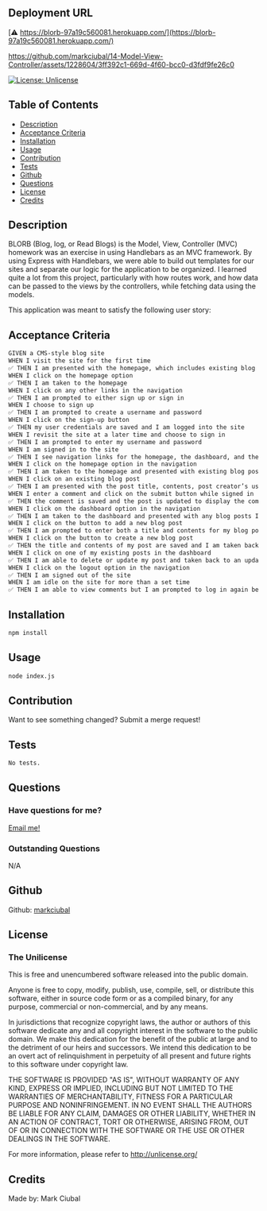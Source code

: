 ## Deployment URL
[⚠️ https://blorb-97a19c560081.herokuapp.com/](https://blorb-97a19c560081.herokuapp.com/)

https://github.com/markciubal/14-Model-View-Controller/assets/1228604/3ff392c1-669d-4f60-bcc0-d3fdf9fe26c0

[![License: Unlicense](https://img.shields.io/badge/license-Unlicense-blue.svg)](http://unlicense.org/)

## Table of Contents
- [Description](#description)
- [Acceptance Criteria](#acceptance-criteria)
- [Installation](#installation)
- [Usage](#usage)
- [Contribution](#contribution)
- [Tests](#tests)
- [Github](#github)
- [Questions](#questions)
- [License](#license)
- [Credits](#credits)

## Description
BLORB (Blog, log, or Read Blogs) is the Model, View, Controller (MVC) homework was an exercise in using Handlebars as an MVC framework. By using Express with Handlebars, we were able to build out templates for our sites and separate our logic for the application to be organized. I learned quite a lot from this project, particularly with how routes work, and how data can be passed to the views by the controllers, while fetching data using the models.

This application was meant to satisfy the following user story:

## Acceptance Criteria

```md
GIVEN a CMS-style blog site
WHEN I visit the site for the first time
✅ THEN I am presented with the homepage, which includes existing blog posts if any have been posted; navigation links for the homepage and the dashboard; and the option to log in
WHEN I click on the homepage option
✅ THEN I am taken to the homepage
WHEN I click on any other links in the navigation
✅ THEN I am prompted to either sign up or sign in
WHEN I choose to sign up
✅ THEN I am prompted to create a username and password
WHEN I click on the sign-up button
✅ THEN my user credentials are saved and I am logged into the site
WHEN I revisit the site at a later time and choose to sign in
✅ THEN I am prompted to enter my username and password
WHEN I am signed in to the site
✅ THEN I see navigation links for the homepage, the dashboard, and the option to log out
WHEN I click on the homepage option in the navigation
✅ THEN I am taken to the homepage and presented with existing blog posts that include the post title and the date created
WHEN I click on an existing blog post
✅ THEN I am presented with the post title, contents, post creator’s username, and date created for that post and have the option to leave a comment
WHEN I enter a comment and click on the submit button while signed in
✅ THEN the comment is saved and the post is updated to display the comment, the comment creator’s username, and the date created
WHEN I click on the dashboard option in the navigation
✅ THEN I am taken to the dashboard and presented with any blog posts I have already created and the option to add a new blog post
WHEN I click on the button to add a new blog post
✅ THEN I am prompted to enter both a title and contents for my blog post
WHEN I click on the button to create a new blog post
✅ THEN the title and contents of my post are saved and I am taken back to an updated dashboard with my new blog post
WHEN I click on one of my existing posts in the dashboard
✅ THEN I am able to delete or update my post and taken back to an updated dashboard
WHEN I click on the logout option in the navigation
✅ THEN I am signed out of the site
WHEN I am idle on the site for more than a set time
✅ THEN I am able to view comments but I am prompted to log in again before I can add, update, or delete comments
```

## Installation
```bash
npm install
```

## Usage
```bash
node index.js
```

## Contribution
Want to see something changed? Submit a merge request!

## Tests
```bash
No tests.
```

## Questions
### Have questions for me?
[Email me!](mailto:mark.ciubal@gmail.com)

### Outstanding Questions
N/A

## Github
Github: [markciubal](https://www.github.com/markciubal)

## License

### The Unilicense

This is free and unencumbered software released into the public domain.

Anyone is free to copy, modify, publish, use, compile, sell, or distribute this software, either in source code form or as a compiled binary, for any purpose, commercial or non-commercial, and by any means.

In jurisdictions that recognize copyright laws, the author or authors of this software dedicate any and all copyright interest in the software to the public domain. We make this dedication for the benefit of the public at large and to the detriment of our heirs and successors. We intend this dedication to be an overt act of relinquishment in perpetuity of all present and future rights to this software under copyright law.

THE SOFTWARE IS PROVIDED "AS IS", WITHOUT WARRANTY OF ANY KIND, EXPRESS OR IMPLIED, INCLUDING BUT NOT LIMITED TO THE WARRANTIES OF MERCHANTABILITY, FITNESS FOR A PARTICULAR PURPOSE AND NONINFRINGEMENT. IN NO EVENT SHALL THE AUTHORS BE LIABLE FOR ANY CLAIM, DAMAGES OR OTHER LIABILITY, WHETHER IN AN ACTION OF CONTRACT, TORT OR OTHERWISE, ARISING FROM, OUT OF OR IN CONNECTION WITH THE SOFTWARE OR THE USE OR OTHER DEALINGS IN THE SOFTWARE.

For more information, please refer to <http://unlicense.org/>

## Credits
Made by: Mark Ciubal